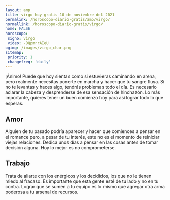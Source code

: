 ```yaml
---
layout: amp
title: virgo hoy gratis 10 de noviembre del 2021 
permalink: /horoscopo-diario-gratis/amp/virgo/
normallink: /horoscopo-diario-gratis/virgo/
home: FALSE
horoscopo:
 signo: virgo
 video: -DQpmrrAIeU
ogimg: /images/virgo_char.png
sitemap:
 priority: 1
 changefreq: 'daily'
---
```



¡Ánimo! Puede que hoy sientas como si estuvieras caminando en arena, pero realmente necesitas ponerte en marcha y hacer que tu sangre fluya. Si no te levantas y haces algo, tendrás problemas todo el día. Es necesario aclarar la cabeza y desprenderse de esa sensación de hinchazón. Lo más importante, quieres tener un buen comienzo hoy para así lograr todo lo que esperas.

## Amor

Alguien de tu pasado podría aparecer y hacer que comiences a pensar en el romance pero, a pesar de tu interés, este no es el momento de reiniciar viejas relaciones. Dedica unos días a pensar en las cosas antes de tomar decisión alguna. Hoy lo mejor es no comprometerse.

## Trabajo

Trata de aliarte con los enérgicos y los decididos, los que no le tienen miedo al fracaso. Es importante que esta gente esté de tu lado y no en tu contra. Lograr que se sumen a tu equipo es lo mismo que agregar otra arma poderosa a tu arsenal de recursos.